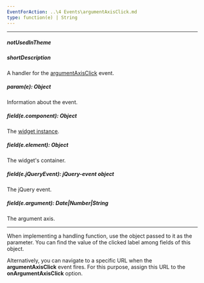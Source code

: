 ```yaml
---
EventForAction: ..\4 Events\argumentAxisClick.md
type: function(e) | String
---
```

---
##### notUsedInTheme

##### shortDescription
A handler for the [argumentAxisClick](/api-reference/20%20Data%20Visualization%20Widgets/dxChart/4%20Events/argumentAxisClick.md '/Documentation/ApiReference/Data_Visualization_Widgets/dxChart/Events/#argumentAxisClick') event.

##### param(e): Object
Information about the event.

##### field(e.component): Object
The <a href="/Documentation/16_2/ApiReference/Data_Visualization_Widgets/dxChart/Methods/#instance">widget instance</a>.

##### field(e.element): Object
The widget's container.

##### field(e.jQueryEvent): jQuery-event object
The jQuery event.

##### field(e.argument): Date|Number|String
The argument axis.

---
When implementing a handling function, use the object passed to it as the parameter. You can find the value of the clicked label among fields of this object.

Alternatively, you can navigate to a specific URL when the **argumentAxisClick** event fires. For this purpose, assign this URL to the **onArgumentAxisClick** option.